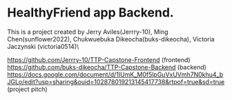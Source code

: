 # HealthyFriend app Backend.

This is a project created by Jerry Aviles(Jerrry-10), Ming Chen(sunflower2022), Chukwuebuka Dikeocha(buks-dikeocha), Victoria Jaczynski (victoria0514)\

https://github.com/Jerrry-10/TTP-Capstone-Frontend (frontend)\
https://github.com/buks-dikeocha/TTP-Capstone-Backend (backend)\
https://docs.google.com/document/d/1IUmK_M0f5lpGuVxUVmh7N0khu4_bJGLo/edit?usp=sharing&ouid=102878019213145417738&rtpof=true&sd=true (project pitch)



